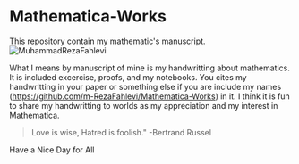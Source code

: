 # Mathematica-Works
This repository contain my mathematic's manuscript.
![MuhammadRezaFahlevi](http://github.com/m-RezaFahlevi/Mathematica-Works/Notebooks/cover.jpg)

What I means by manuscript of mine is my handwritting about mathematics. 
It is included excercise, proofs, and my notebooks. You cites my handwritting in your paper or something else if you are include
my names (https://github.com/m-RezaFahlevi/Mathematica-Works) in it. I think it is fun to share my handwritting to worlds as my
appreciation and my interest in Mathematica.

>Love is wise, Hatred is foolish."
-Bertrand Russel

Have a Nice Day for All
